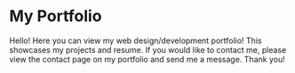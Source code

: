 # My Portfolio
Hello! Here you can view my web design/development portfolio! This showcases my projects and resume. If you would like to contact me, please view the contact page on my portfolio and send me a message. Thank you!


